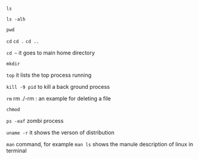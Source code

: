 `ls` 

`ls -alh` 

`pwd`

`cd`  `cd .`  `cd ..`

`cd ~` it goes to main home directory

`mkdir`

`top` it lists the top process running

`kill -9 pid` to kill a back ground process 

`rm` rm ./-rm : an example for deleting a file 

`chmod` 

`ps -eaf` zombi process

`uname -r` it shows the verson of distribution

`man` command, for example `man ls` shows the manule description of linux in terminal  



